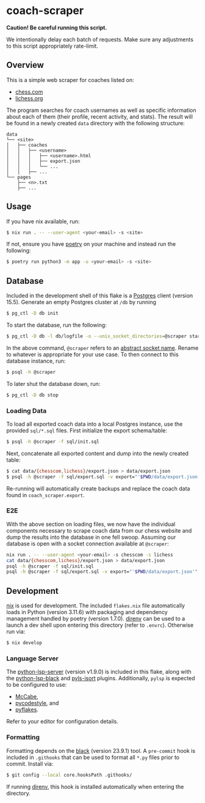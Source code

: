 # coach-scraper

**Caution! Be careful running this script.**

We intentionally delay each batch of requests. Make sure any adjustments to this
script appropriately rate-limit.

## Overview

This is a simple web scraper for coaches listed on:

* [chess.com](https://www.chess.com/coaches)
* [lichess.org](https://www.lichess.org/coach)

The program searches for coach usernames as well as specific information about
each of them (their profile, recent activity, and stats). The result will be
found in a newly created `data` directory with the following structure:
```
data
└── <site>
│   ├── coaches
│   │   ├── <username>
│   │   │   ├── <username>.html
│   │   │   ├── export.json
│   │   │   └── ...
│   │   ├── ...
└── pages
    ├── <n>.txt
    ├── ...
```

## Usage

If you have nix available, run:
```bash
$ nix run . -- --user-agent <your-email> -s <site>
```
If not, ensure you have [poetry](https://python-poetry.org/) on your machine and
instead run the following:
```bash
$ poetry run python3 -m app -u <your-email> -s <site>
```

## Database

Included in the development shell of this flake is a [Postgres](https://www.postgresql.org/)
client (version 15.5). Generate an empty Postgres cluster at `/db` by running
```bash
$ pg_ctl -D db init
```
To start the database, run the following:
```bash
$ pg_ctl -D db -l db/logfile -o --unix_socket_directories=@scraper start
```
In the above command, `@scraper` refers to an [abstract socket name](https://www.postgresql.org/docs/15/runtime-config-connection.html#GUC-UNIX-SOCKET-DIRECTORIES).
Rename to whatever is appropriate for your use case. To then connect to this
database instance, run:
```bash
$ psql -h @scraper
```
To later shut the database down, run:
```bash
$ pg_ctl -D db stop
```

### Loading Data

To load all exported coach data into a local Postgres instance, use the provided
`sql/*.sql` files. First initialize the export schema/table:
```bash
$ psql -h @scraper -f sql/init.sql
```
Next, concatenate all exported content and dump into the newly created table:
```bash
$ cat data/{chesscom,lichess}/export.json > data/export.json
$ psql -h @scraper -f sql/export.sql -v export="'$PWD/data/export.json'"
```
Re-running will automatically create backups and replace the coach data found
in `coach_scraper.export`.

### E2E

With the above section on loading files, we now have the individual components
necessary to scrape coach data from our chess website and dump the results into
the database in one fell swoop. Assuming our database is open with a socket
connection available at `@scraper`:
```bash
nix run . -- --user-agent <your-email> -s chesscom -s lichess
cat data/{chesscom,lichess}/export.json > data/export.json
psql -h @scraper -f sql/init.sql
psql -h @scraper -f sql/export.sql -v export="'$PWD/data/export.json'"
```

## Development

[nix](https://nixos.org/) is used for development. The included `flakes.nix`
file automatically loads in Python (version 3.11.6) with packaging and
dependency management handled by poetry (version 1.7.0). [direnv](https://direnv.net/)
can be used to a launch a dev shell upon entering this directory (refer to
`.envrc`). Otherwise run via:
```bash
$ nix develop
```

### Language Server

The [python-lsp-server](https://github.com/python-lsp/python-lsp-server)
(version v1.9.0) is included in this flake, along with the [python-lsp-black](https://github.com/python-lsp/python-lsp-black)
and [pyls-isort](https://github.com/paradoxxxzero/pyls-isort) plugins.
Additionally, `pylsp` is expected to be configured to use:

* [McCabe](https://github.com/PyCQA/mccabe),
* [pycodestyle](https://pycodestyle.pycqa.org/en/latest/), and
* [pyflakes](https://github.com/PyCQA/pyflakes).

Refer to your editor for configuration details.

### Formatting

Formatting depends on the [black](https://black.readthedocs.io/en/stable/index.html)
(version 23.9.1) tool. A `pre-commit` hook is included in `.githooks` that can
be used to format all `*.py` files prior to commit. Install via:
```bash
$ git config --local core.hooksPath .githooks/
```
If running [direnv](https://direnv.net/), this hook is installed automatically
when entering the directory.
